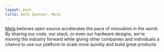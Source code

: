 ```yaml
---
layout: post
title: Gold Sponsor, Meta
---
```


[Meta](https://engineering.fb.com/) believes open source accelerates the pace of innovation in the world. By sharing our code, our stack, or even our hardware designs, we're moving the industry forward while giving other companies and individuals a chance to use our platform to scale more quickly and build great products.
